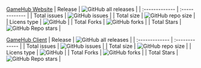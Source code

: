 [GameHub Website](https://github.com/gamehub-project/gamehub-web)
| Release        | ![GitHub all releases](https://img.shields.io/github/downloads/gamehub-project/gamehub-web/total)   |
| :------------- | :-------------                                                                                |
| Total issues   | ![GitHub issues](https://img.shields.io/github/issues/gamehub-project/gamehub-web)                  |
| Total size     | ![GitHub repo size](https://img.shields.io/github/repo-size/gamehub-project/gamehub-web)            |
| Licens type    | ![GitHub](https://img.shields.io/github/license/gamehub-project/gamehub-web)                        |
| Total Forks    | ![GitHub forks](https://img.shields.io/github/forks/gamehub-project/gamehub-web)                    |
| Total Stars    | ![GitHub Repo stars](https://img.shields.io/github/stars/gamehub-project/gamehub-web?style=plastic) |

[GameHub Client](https://github.com/gamehub-project/gamehub-client)
| Release        | ![GitHub all releases](https://img.shields.io/github/downloads/gamehub-project/gamehub-client/total)   |
| :------------- | :-------------                                                                                |
| Total issues   | ![GitHub issues](https://img.shields.io/github/issues/gamehub-project/gamehub-client)                  |
| Total size     | ![GitHub repo size](https://img.shields.io/github/repo-size/gamehub-project/gamehub-client)   |
| Licens type    | ![GitHub](https://img.shields.io/github/license/gamehub-project/gamehub-client)                        |
| Total Forks    | ![GitHub forks](https://img.shields.io/github/forks/gamehub-project/gamehub-client)                    |
| Total Stars    | ![GitHub Repo stars](https://img.shields.io/github/stars/gamehub-project/gamehub-client?style=plastic) |
